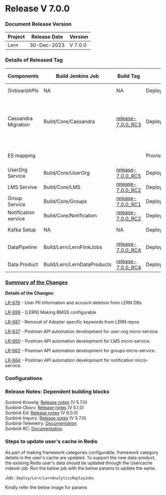 # Release V 7.0.0

### Document Release Version <a href="#document-release-version" id="document-release-version"></a>

| Project | Release Date | Version |
| ------- | ------------ | ------- |
| Lern    | 30-Dec-2023  | V 7.0.0 |

### Details of Released Tag

<table data-full-width="false"><thead><tr><th width="166">Components</th><th width="167">Build Jenkins Job</th><th width="140">Build Tag</th><th width="192">Deploy Jenkins Job</th><th width="137">Deploy Tag</th><th width="197">Comment</th></tr></thead><tbody><tr><td>OnboardAPIs</td><td>NA</td><td>NA</td><td>Deploy/Kubernetes/OnboardAPIs</td><td><a href="https://github.com/project-sunbird/sunbird-devops/tree/release-7.0.0">release-7.0.0</a></td><td>To onboard the delete user API</td></tr><tr><td>Cassandra Migration</td><td>Build/Core/Cassandra</td><td><a href="https://github.com/Sunbird-Lern/sunbird-utils/tree/release-7.0.0_RC3">release-7.0.0_RC3</a></td><td>Deploy/Kubernetes/Cassandra</td><td><a href="https://github.com/project-sunbird/sunbird-devops/tree/release-7.0.0">release-7.0.0</a></td><td><p>Select the <strong>sunbird</strong> in <strong>cassandra_keyspace_to_migrate</strong> while deploying</p><p>script_repo_branch_or_tag: release-7.0.0_RC3</p></td></tr><tr><td>ES mapping</td><td></td><td></td><td>Provision/Core/ESMapping</td><td><a href="https://github.com/project-sunbird/sunbird-devops/tree/release-7.0.0">release-7.0.0</a></td><td>Updates the es mapping to accept dynamic framework category to index user data</td></tr><tr><td>UserOrg Service</td><td>Build/Core/UserOrg</td><td><a href="https://github.com/Sunbird-Lern/userorg-service/tree/release-7.0.0_RC5">release-7.0.0_RC5</a></td><td>Deploy/Kubernetes/UserOrg</td><td><a href="https://github.com/project-sunbird/sunbird-devops/tree/release-7.0.0">release-7.0.0</a></td><td></td></tr><tr><td>LMS Servive</td><td>Build/Core/LMS</td><td><a href="https://github.com/Sunbird-Lern/lms-service/tree/release-7.0.0_RC2">release-7.0.0_RC2</a></td><td>Deploy/Kubernetes/LMS</td><td><a href="https://github.com/project-sunbird/sunbird-devops/tree/release-7.0.0">release-7.0.0</a></td><td></td></tr><tr><td>Group Service</td><td>Build/Core/Groups</td><td><a href="https://github.com/Sunbird-Lern/groups-service/tree/release-7.0.0_RC1">release-7.0.0_RC1</a></td><td>Deploy/Kubernetes/Groups</td><td><a href="https://github.com/project-sunbird/sunbird-devops/tree/release-7.0.0">release-7.0.0</a></td><td></td></tr><tr><td>Notification service</td><td>Build/Core/Notification</td><td><a href="https://github.com/Sunbird-Lern/notification-service/tree/release-7.0.0_RC2">release-7.0.0_RC2</a></td><td>Deploy/Kubernetes/Notification</td><td><a href="https://github.com/project-sunbird/sunbird-devops/tree/release-7.0.0">release-7.0.0</a></td><td></td></tr><tr><td>Kafka Setup</td><td>NA</td><td>NA</td><td>Deploy/Lern/KafkaSetup</td><td><a href="https://github.com/Sunbird-Lern/data-pipeline/tree/release-7.0.0_RC1">release-7.0.0_RC1</a></td><td></td></tr><tr><td>DataPipeline</td><td>Build/Lern/LernFlinkJobs</td><td><a href="https://github.com/Sunbird-Lern/data-pipeline/tree/release-7.0.0_RC4">release-7.0.0_RC4</a></td><td>Deploy/Lern/LernFlinkJobs</td><td><a href="https://github.com/Sunbird-Lern/data-pipeline/tree/release-7.0.0_RC4">release-7.0.0_RC4</a></td><td>Add <strong>user-deletion-cleanup</strong> and <strong>ml-user-delete</strong> into job list and deploy it.</td></tr><tr><td>Data Product</td><td>Build/Lern/LernDataProducts</td><td><a href="https://github.com/Sunbird-Lern/data-products/tree/release-7.0.0_RC4">release-7.0.0_RC4</a></td><td>Deploy/Lern/LernDataProducts</td><td><a href="https://github.com/Sunbird-Lern/data-products/tree/release-7.0.0_RC4">release-7.0.0_RC4</a></td><td></td></tr></tbody></table>

### [**Summary of the Changes**](https://project-sunbird.atlassian.net/issues/?filter=12863) <a href="#id-1.-summary-of-the-changes" id="id-1.-summary-of-the-changes"></a>

**Details of the Changes:**

[LR-676](https://project-sunbird.atlassian.net/browse/LR-676) - User PII Information and account deletion from LERN DBs

[LR-699](https://project-sunbird.atlassian.net/browse/LR-699) - \[LERN] Making BMGS configurable

[LR-687](https://project-sunbird.atlassian.net/browse/LR-687) - Removal of Adopter specific keywords from LERN repos

[LR-637](https://project-sunbird.atlassian.net/browse/LR-637) - Postman API automation development for user-org micro-service.

[LR-660](https://project-sunbird.atlassian.net/browse/LR-660) - Postman API automation development for LMS micro-service.

[LR-662](https://project-sunbird.atlassian.net/browse/LR-662) - Postman API automation development for groups micro-service.

[LR-664](https://project-sunbird.atlassian.net/browse/LR-664) - Postman API automation development for notification micro-service.

### Configurations

### Release Notes: Dependent building blocks

Sunbird-Knowlg: [Release notes](https://knowlg.sunbird.org/use/release-notes/release-5.7.0-latest) (V 5.7.0)\
Sunbird-Obsrv: [Release notes](https://obsrv.sunbird.org/use/release-notes/release-v-5.1.0) (V 5.1.0)\
Sunbird-Ed: [Release notes](https://ed.sunbird.org/use/release/updating-sunbird-releases/5.2.0-to-6.0.0) (V 6.0.0)\
Sunbird-Inquiry: [Release notes](https://inquiry.sunbird.org/use/release-notes/inquiry-release-v5.7.0) (V 5.7.0)\
Sunbird-Telemetry: [Documentation](https://telemetry.sunbird.org/)\
Sunbird-RC: [Documentation](https://docs.sunbirdrc.dev/learn/readme)

### Steps to update user's cache in Redis

As part of making framework categories configurable, framework category details in the user's cache are updated. To support the new data-product, the existing Redis user's data should be updated through the Usercache indexer job. Run the below job with the below params to update the same.

Job : `Deploy/Lern/LernAnalyticsReplayJobs`

Kindly refer the below image for params

<figure><img src="../../.gitbook/assets/Screenshot 2024-01-04 at 12.21.28 PM (2).png" alt=""><figcaption></figcaption></figure>
